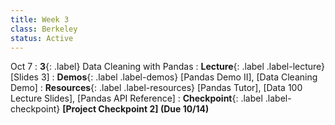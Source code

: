 ```yaml
---
title: Week 3
class: Berkeley
status: Active
---
```



Oct 7
: **3**{: .label} Data Cleaning with Pandas
: **Lecture**{: .label .label-lecture} [Slides 3]
: **Demos**{: .label .label-demos} [Pandas Demo II], [Data Cleaning Demo]
: **Resources**{: .label .label-resources} [Pandas Tutor], [Data 100 Lecture Slides], [Pandas API Reference]
: **Checkpoint**{: .label .label-checkpoint} **[Project Checkpoint 2] (Due 10/14)**
